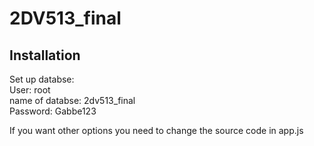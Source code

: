 # 2DV513_final

## Installation
  
Set up databse:  
User: root  
name of databse: 2dv513_final  
Password: Gabbe123  
  
If you want other options you need to change the source code in app.js
